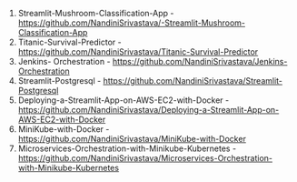 1. Streamlit-Mushroom-Classification-App - https://github.com/NandiniSrivastava/-Streamlit-Mushroom-Classification-App
2. Titanic-Survival-Predictor - https://github.com/NandiniSrivastava/Titanic-Survival-Predictor
3. Jenkins- Orchestration - https://github.com/NandiniSrivastava/Jenkins-Orchestration
4. Streamlit-Postgresql - https://github.com/NandiniSrivastava/Streamlit-Postgresql
5. Deploying-a-Streamlit-App-on-AWS-EC2-with-Docker - https://github.com/NandiniSrivastava/Deploying-a-Streamlit-App-on-AWS-EC2-with-Docker
6. MiniKube-with-Docker - https://github.com/NandiniSrivastava/MiniKube-with-Docker
7. Microservices-Orchestration-with-Minikube-Kubernetes - https://github.com/NandiniSrivastava/Microservices-Orchestration-with-Minikube-Kubernetes

